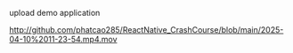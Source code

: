 upload demo application


http://github.com/phatcao285/ReactNative_CrashCourse/blob/main/2025-04-10%2011-23-54.mp4.mov
